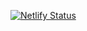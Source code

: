 [![Netlify Status](https://api.netlify.com/api/v1/badges/7a3c60f1-708a-48e9-a99b-0e74a5da109c/deploy-status)](https://app.netlify.com/sites/simple-family-tree/deploys)